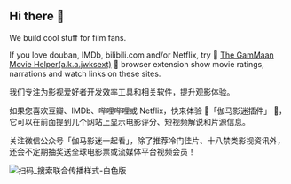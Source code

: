 ## Hi there 👋

<!--

**Here are some ideas to get you started:**

🙋‍♀️ A short introduction - what is your organization all about?
🌈 Contribution guidelines - how can the community get involved?
👩‍💻 Useful resources - where can the community find your docs? Is there anything else the community should know?
🍿 Fun facts - what does your team eat for breakfast?
🧙 Remember, you can do mighty things with the power of [Markdown](https://docs.github.com/github/writing-on-github/getting-started-with-writing-and-formatting-on-github/basic-writing-and-formatting-syntax)
-->


We build cool stuff for film fans.

If you love douban, IMDb, bilibili.com and/or Netflix, 
try 🍿 [The GamMaan Movie Helper(a.k.a.jwksext)](https://v2.ext.ggt1024.com/) 🍿 browser extension show movie ratings, narrations and watch links on these sites.


我们专注为影视爱好者开发效率工具和相关软件，提升观影体验。

如果您喜欢豆瓣、IMDb、哔哩哔哩或 Netflix，快来体验 🍿「伽马影迷插件」 🍿，它可以在前面提到几个网站上显示电影评分、短视频解说和片源信息。


关注微信公众号「伽马影迷一起看」，除了推荐冷门佳片、十八禁类影视资讯外，还会不定期抽奖送全球电影票或流媒体平台视频会员！

![扫码_搜索联合传播样式-白色版](https://user-images.githubusercontent.com/63030915/183382040-fba23942-722b-49b6-95df-3ec4cd68c492.png)
